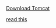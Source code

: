 [Download Tomcat](http://mirror.reverse.net/pub/apache/tomcat/tomcat-7/v7.0.42/bin/apache-tomcat-7.0.42.tar.gz)

[read this](http://wolfpaulus.com/jounal/mac/tomcat7/)
